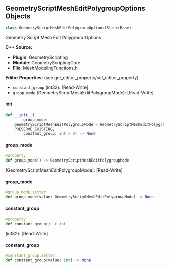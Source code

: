 ## GeometryScriptMeshEditPolygroupOptions Objects

```python
class GeometryScriptMeshEditPolygroupOptions(StructBase)
```

Geometry Script Mesh Edit Polygroup Options

**C++ Source:**

- **Plugin**: GeometryScripting
- **Module**: GeometryScriptingCore
- **File**: MeshModelingFunctions.h

**Editor Properties:** (see get_editor_property/set_editor_property)

- ``constant_group`` (int32):  [Read-Write]
- ``group_mode`` (GeometryScriptMeshEditPolygroupMode):  [Read-Write]

<a id="unreal.GeometryScriptMeshEditPolygroupOptions.__init__"></a>

#### __init__

```python
def __init__(
        group_mode:
    GeometryScriptMeshEditPolygroupMode = GeometryScriptMeshEditPolygroupMode.
    PRESERVE_EXISTING,
        constant_group: int = 0) -> None
```

<a id="unreal.GeometryScriptMeshEditPolygroupOptions.group_mode"></a>

#### group_mode

```python
@property
def group_mode() -> GeometryScriptMeshEditPolygroupMode
```

(GeometryScriptMeshEditPolygroupMode):  [Read-Write]

<a id="unreal.GeometryScriptMeshEditPolygroupOptions.group_mode"></a>

#### group_mode

```python
@group_mode.setter
def group_mode(value: GeometryScriptMeshEditPolygroupMode) -> None
```

<a id="unreal.GeometryScriptMeshEditPolygroupOptions.constant_group"></a>

#### constant_group

```python
@property
def constant_group() -> int
```

(int32):  [Read-Write]

<a id="unreal.GeometryScriptMeshEditPolygroupOptions.constant_group"></a>

#### constant_group

```python
@constant_group.setter
def constant_group(value: int) -> None
```

<a id="unreal.GeometryScriptMeshOffsetOptions"></a>